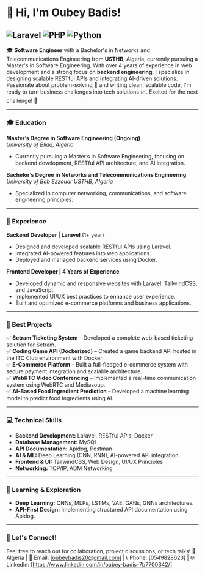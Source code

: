 # 👋 Hi, I'm Oubey Badis!
![Laravel](https://img.shields.io/badge/laravel-%23FF2D20.svg?style=for-the-badge&logo=laravel&logoColor=white)
![PHP](https://img.shields.io/badge/php-%23777BB4.svg?style=for-the-badge&logo=php&logoColor=white)
![Python](https://img.shields.io/badge/python-3670A0?style=for-the-badge&logo=python&logoColor=ffdd54)
---

🎓 **Software Engineer** with a Bachelor's in Networks and Telecommunications Engineering from **USTHB**, Algeria, currently pursuing a Master's in Software Engineering. With over 4 years of experience in web development and a strong focus on **backend engineering**, I specialize in designing scalable RESTful APIs and integrating AI-driven solutions. Passionate about problem-solving 🧩 and writing clean, scalable code, I'm ready to turn business challenges into tech solutions 📈. Excited for the next challenge! 🚀

---

### **🎓 Education**

**Master’s Degree in Software Engineering (Ongoing)**\
*University of Blida, Algeria*

- Currently pursuing a Master’s in Software Engineering, focusing on backend development, RESTful API architecture, and AI integration.

**Bachelor’s Degree in Networks and Telecommunications Engineering**\
*University of Bab Ezzouar USTHB, Algeria*

- Specialized in computer networking, communications, and software engineering principles.

---

### **💼 Experience**

**Backend Developer | Laravel** (1+ year)

- Designed and developed scalable RESTful APIs using Laravel.
- Integrated AI-powered features into web applications.
- Deployed and managed backend services using Docker.

**Frontend Developer | 4 Years of Experience**

- Developed dynamic and responsive websites with Laravel, TailwindCSS, and JavaScript.
- Implemented UI/UX best practices to enhance user experience.
- Built and optimized e-commerce platforms and business applications.

---
### **🚀 Best Projects**

✅ **Setram Ticketing System** – Developed a complete web-based ticketing solution for Setram.\
✅ **Coding Game API (Dockerized)** – Created a game backend API hosted in the ITC Club environment with Docker.\
✅ **E-Commerce Platform** – Built a full-fledged e-commerce system with secure payment integration and scalable architecture.\
✅ **WebRTC Video Conferencing** – Implemented a real-time communication system using WebRTC and Mediasoup.\
✅ **AI-Based Food Ingredient Prediction** – Developed a machine learning model to predict food ingredients using AI.


---

### **💻 Technical Skills**

- **Backend Development:** Laravel, RESTful APIs, Docker
- **Database Management:** MySQL
- **API Documentation:** Apidog, Postman
- **AI & ML:** Deep Learning (CNN, RNN), AI-powered API integration
- **Frontend & UI:** TailwindCSS, Web Design, UI/UX Principles
- **Networking:** TCP/IP, ADM Networking 



---

### **📖 Learning & Exploration**

- **Deep Learning:** CNNs, MLPs, LSTMs, VAE, GANs, GNNs architectures.
- **API-First Design:** Implementing structured API documentation using Apidog.

---

### **🤝 Let's Connect!**

Feel free to reach out for collaboration, project discussions, or tech talks!
📍 Algeria | 📧 Email: [oubeybadis20@gmail.com] | 📞 Phone: [0549828623] | 🌐 LinkedIn: [https://www.linkedin.com/in/oubey-badis-7b7700342/]


